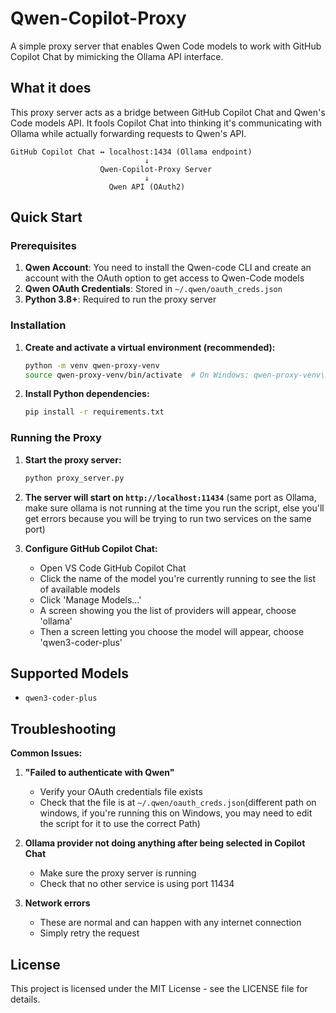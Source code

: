# Qwen-Copilot-Proxy

A simple proxy server that enables Qwen Code models to work with GitHub Copilot Chat by mimicking the Ollama API interface.

## What it does

This proxy server acts as a bridge between GitHub Copilot Chat and Qwen's Code models API. It fools Copilot Chat into thinking it's communicating with Ollama while actually forwarding requests to Qwen's API.

```
GitHub Copilot Chat ↔️ localhost:1434 (Ollama endpoint) 
                              ↓
                    Qwen-Copilot-Proxy Server
                              ↓
                      Qwen API (OAuth2)
```

## Quick Start

### Prerequisites

1. **Qwen Account**: You need to install the Qwen-code CLI and create an account with the OAuth option to get access to Qwen-Code models
2. **Qwen OAuth Credentials**: Stored in `~/.qwen/oauth_creds.json`
3. **Python 3.8+**: Required to run the proxy server

### Installation

1. **Create and activate a virtual environment (recommended):**
   ```bash
   python -m venv qwen-proxy-venv
   source qwen-proxy-venv/bin/activate  # On Windows: qwen-proxy-venv\Scripts\activate
   ```

2. **Install Python dependencies:**
   ```bash
   pip install -r requirements.txt
   ```

### Running the Proxy

1. **Start the proxy server:**
   ```bash
   python proxy_server.py
   ```

2. **The server will start on `http://localhost:11434`** (same port as Ollama, make sure ollama is not running at the time you run the script, else you'll get errors because you will be trying to run two services on the same port)

3. **Configure GitHub Copilot Chat:**
   - Open VS Code GitHub Copilot Chat
   - Click the name of the model you're currently running to see the list of available models
   - Click 'Manage Models...'
   - A screen showing you the list of providers will appear, choose 'ollama'
   - Then a screen letting you choose the model will appear, choose 'qwen3-coder-plus'

## Supported Models

- `qwen3-coder-plus`

## Troubleshooting

**Common Issues:**

1. **"Failed to authenticate with Qwen"**
   - Verify your OAuth credentials file exists
   - Check that the file is at `~/.qwen/oauth_creds.json`(different path on windows, if you're running this on Windows, you may need to edit the script for it to use the correct Path)

2. **Ollama provider not doing anything after being selected in Copilot Chat**
   - Make sure the proxy server is running
   - Check that no other service is using port 11434

3. **Network errors**
   - These are normal and can happen with any internet connection
   - Simply retry the request

## License

This project is licensed under the MIT License - see the LICENSE file for details.
